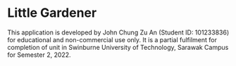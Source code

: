 # Little Gardener
This application is developed by John Chung Zu An (Student ID: 101233836) for educational and non-commercial use only. It is a partial fulfilment for completion of unit in Swinburne University of Technology, Sarawak Campus for Semester 2, 2022.
